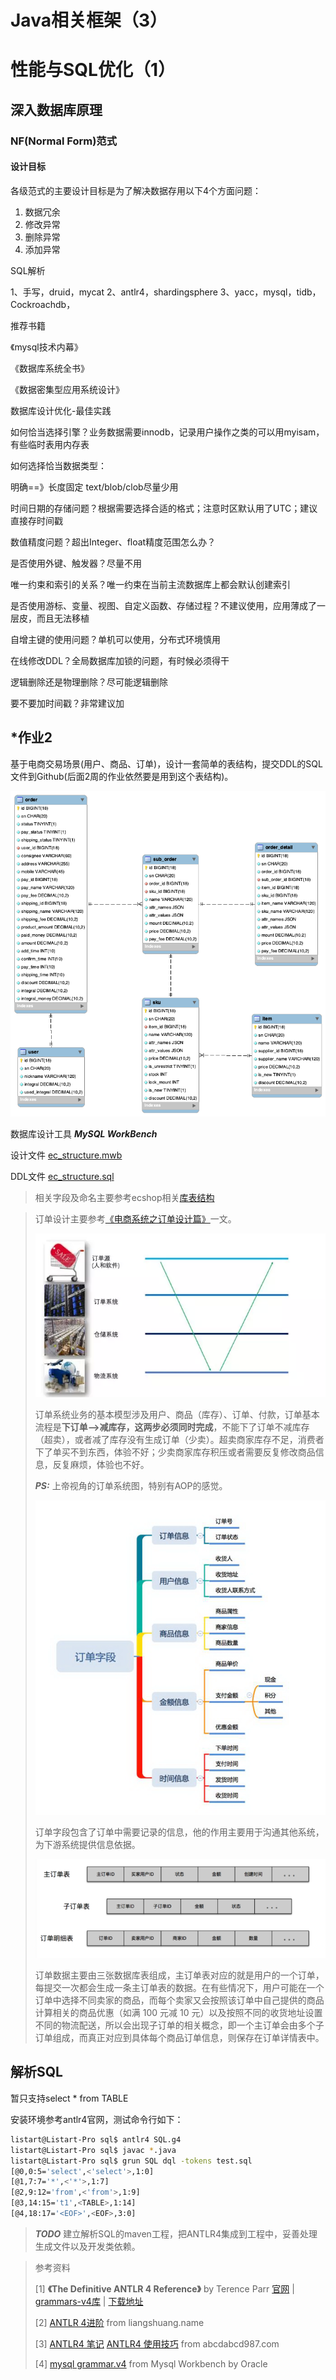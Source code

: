# Java相关框架（3）



# 性能与SQL优化（1）

## 深入数据库原理

### NF(Normal Form)范式

#### 设计目标

各级范式的主要设计目标是为了解决数据存用以下4个方面问题：

1. 数据冗余
2. 修改异常
3. 删除异常
4. 添加异常



SQL解析

1、手写，druid，mycat
2、antlr4，shardingsphere
3、yacc，mysql，tidb，Cockroachdb，



推荐书籍

《mysql技术内幕》

《数据库系统全书》

《数据密集型应用系统设计》



数据库设计优化-最佳实践

如何恰当选择引擎？业务数据需要innodb，记录用户操作之类的可以用myisam，有些临时表用内存表

如何选择恰当数据类型：

明确==》长度固定
text/blob/clob尽量少用

时间日期的存储问题？根据需要选择合适的格式；注意时区默认用了UTC；建议直接存时间戳

数值精度问题？超出Integer、float精度范围怎么办？

是否使用外键、触发器？尽量不用

唯一约束和索引的关系？唯一约束在当前主流数据库上都会默认创建索引

是否使用游标、变量、视图、自定义函数、存储过程？不建议使用，应用薄成了一层皮，而且无法移植

自增主键的使用问题？单机可以使用，分布式环境慎用

在线修改DDL？全局数据库加锁的问题，有时候必须得干

逻辑删除还是物理删除？尽可能逻辑删除

要不要加时间戳？非常建议加



## *作业2

基于电商交易场景(用户、商品、订单)，设计一套简单的表结构，提交DDL的SQL文件到Github(后面2周的作业依然要是用到这个表结构)。

![ec_structure](images/ec_structure.png)

数据库设计工具 ***MySQL WorkBench***

设计文件 [ec_structure.mwb](ec_structure.mwb) 

DDL文件  [ec_structure.sql](ec_structure.sql) 



> 相关字段及命名主要参考ecshop相关[库表结构](https://github.com/shopex/ecshop/blob/master/upload/install/data/structure.sql)

> 订单设计主要参考[《电商系统之订单设计篇》](https://www.infoq.cn/article/Jo81gruwb12hu4ahBoaj)一文。
>
> ![上帝视角订单系统](images/fdd47ef7781096ce7534f1173e942f1a.png)
>
> 订单系统业务的基本模型涉及用户、商品（库存）、订单、付款，订单基本流程是**下订单——>减库存，这两步必须同时完成**，不能下了订单不减库存（超卖），或者减了库存没有生成订单（少卖）。超卖商家库存不足，消费者下了单买不到东西，体验不好；少卖商家库存积压或者需要反复修改商品信息，反复麻烦，体验也不好。
>
> ***PS:*** 上帝视角的订单系统图，特别有AOP的感觉。
>
> 
>
> ![订单字段](images/0b5a569570bb0cdbfd2b26e2549fe770.png)
>
> 订单字段包含了订单中需要记录的信息，他的作用主要用于沟通其他系统，为下游系统提供信息依据。
>
> 
>
> ![一般订单数据样例](images/819dda7ec35a44d445b9fd8ad4b04fdf.png)
>
> 订单数据主要由三张数据库表组成，主订单表对应的就是用户的一个订单，每提交一次都会生成一条主订单表的数据。在有些情况下，用户可能在一个订单中选择不同卖家的商品，而每个卖家又会按照该订单中自己提供的商品计算相关的商品优惠（如满 100 元减 10 元）以及按照不同的收货地址设置不同的物流配送，所以会出现子订单的相关概念，即一个主订单会由多个子订单组成，而真正对应到具体每个商品订单信息，则保存在订单详情表中。



## 解析SQL

暂只支持select * from TABLE

安装环境参考antlr4官网，测试命令行如下：

```bash
listart@Listart-Pro sql$ antlr4 SQL.g4
listart@Listart-Pro sql$ javac *.java
listart@Listart-Pro sql$ grun SQL dql -tokens test.sql
[@0,0:5='select',<'select'>,1:0]
[@1,7:7='*',<'*'>,1:7]
[@2,9:12='from',<'from'>,1:9]
[@3,14:15='t1',<TABLE>,1:14]
[@4,18:17='<EOF>',<EOF>,3:0]
```

> ***TODO*** 建立解析SQL的maven工程，把ANTLR4集成到工程中，妥善处理生成文件以及开发类依赖。

> 参考资料
>
> [1] **《The Definitive ANTLR 4 Reference》**  by Terence Parr [官网](https://www.antlr.org/) | [grammars-v4库](https://github.com/antlr/grammars-v4) | [下载地址](https://github.com/joaoBordalo/feup-COMP/blob/master/The%20Definitive%20ANTLR%204%20Reference.pdf)
>
> [2] [ANTLR 4进阶](https://liangshuang.name/2017/08/20/antlr/) from liangshuang.name
>
> [3] [ANTLR4 笔记](https://abcdabcd987.com/notes-on-antlr4/) [ANTLR4 使用技巧](https://abcdabcd987.com/using-antlr4/) from abcdabcd987.com
>
> [4] [mysql grammar.v4](https://github.com/mysql/mysql-workbench/tree/8.0/library/parsers/grammars) from Mysql Workbench by Oracle

